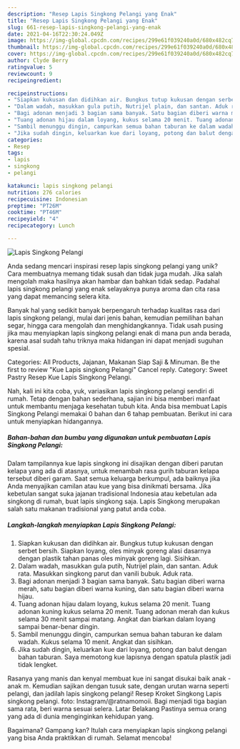 ```yaml
---
description: "Resep Lapis Singkong Pelangi yang Enak"
title: "Resep Lapis Singkong Pelangi yang Enak"
slug: 661-resep-lapis-singkong-pelangi-yang-enak
date: 2021-04-16T22:30:24.049Z
image: https://img-global.cpcdn.com/recipes/299e61f039240a0d/680x482cq70/lapis-singkong-pelangi-foto-resep-utama.jpg
thumbnail: https://img-global.cpcdn.com/recipes/299e61f039240a0d/680x482cq70/lapis-singkong-pelangi-foto-resep-utama.jpg
cover: https://img-global.cpcdn.com/recipes/299e61f039240a0d/680x482cq70/lapis-singkong-pelangi-foto-resep-utama.jpg
author: Clyde Berry
ratingvalue: 5
reviewcount: 9
recipeingredient:

recipeinstructions:
- "Siapkan kukusan dan didihkan air. Bungkus tutup kukusan dengan serbet bersih. Siapkan loyang, oles minyak goreng alasi dasarnya dengan plastik tahan panas oles minyak goreng lagi. Sisihkan."
- "Dalam wadah, masukkan gula putih, Nutrijel plain, dan santan. Aduk rata. Masukkan singkong parut dan vanili bubuk. Aduk rata."
- "Bagi adonan menjadi 3 bagian sama banyak. Satu bagian diberi warna merah, satu bagian diberi warna kuning, dan satu bagian diberi warna hijau."
- "Tuang adonan hijau dalam loyang, kukus selama 20 menit. Tuang adonan kuning kukus selama 20 menit. Tuang adonan merah dan kukus selama 30 menit sampai matang. Angkat dan biarkan dalam loyang sampai benar-benar dingin."
- "Sambil menunggu dingin, campurkan semua bahan taburan ke dalam wadah. Kukus selama 10 menit. Angkat dan sisihkan."
- "Jika sudah dingin, keluarkan kue dari loyang, potong dan balut dengan bahan taburan. Saya memotong kue lapisnya dengan spatula plastik jadi tidak lengket."
categories:
- Resep
tags:
- lapis
- singkong
- pelangi

katakunci: lapis singkong pelangi 
nutrition: 276 calories
recipecuisine: Indonesian
preptime: "PT26M"
cooktime: "PT46M"
recipeyield: "4"
recipecategory: Lunch

---
```



![Lapis Singkong Pelangi](https://img-global.cpcdn.com/recipes/299e61f039240a0d/680x482cq70/lapis-singkong-pelangi-foto-resep-utama.jpg)

Anda sedang mencari inspirasi resep lapis singkong pelangi yang unik? Cara membuatnya memang tidak susah dan tidak juga mudah. Jika salah mengolah maka hasilnya akan hambar dan bahkan tidak sedap. Padahal lapis singkong pelangi yang enak selayaknya punya aroma dan cita rasa yang dapat memancing selera kita.

Banyak hal yang sedikit banyak berpengaruh terhadap kualitas rasa dari lapis singkong pelangi, mulai dari jenis bahan, kemudian pemilihan bahan segar, hingga cara mengolah dan menghidangkannya. Tidak usah pusing jika mau menyiapkan lapis singkong pelangi enak di mana pun anda berada, karena asal sudah tahu triknya maka hidangan ini dapat menjadi suguhan spesial.

Categories: All Products, Jajanan, Makanan Siap Saji &amp; Minuman. Be the first to review &#34;Kue Lapis singkong Pelangi&#34; Cancel reply. Category: Sweet Pastry Resep Kue Lapis Singkong Pelangi.


Nah, kali ini kita coba, yuk, variasikan lapis singkong pelangi sendiri di rumah. Tetap dengan bahan sederhana, sajian ini bisa memberi manfaat untuk membantu menjaga kesehatan tubuh kita. Anda bisa membuat Lapis Singkong Pelangi memakai 0 bahan dan 6 tahap pembuatan. Berikut ini cara untuk menyiapkan hidangannya.

<!--inarticleads1-->

##### Bahan-bahan dan bumbu yang digunakan untuk pembuatan Lapis Singkong Pelangi:



Dalam tampilannya kue lapis singkong ini disajikan dengan diberi parutan kelapa yang ada di atasnya, untuk menambah rasa gurih taburan kelapa tersebut diberi garam. Saat semua keluarga berkumpul, ada baiknya jika Anda menyajikan camilan atau kue yang bisa dinikmati bersama. Jika kebetulan sangat suka jajanan tradisional Indonesia atau kebetulan ada singkong di rumah, buat lapis singkong saja. Lapis Singkong merupakan salah satu makanan tradisional yang patut anda coba. 

<!--inarticleads2-->

##### Langkah-langkah menyiapkan Lapis Singkong Pelangi:

1. Siapkan kukusan dan didihkan air. Bungkus tutup kukusan dengan serbet bersih. Siapkan loyang, oles minyak goreng alasi dasarnya dengan plastik tahan panas oles minyak goreng lagi. Sisihkan.
1. Dalam wadah, masukkan gula putih, Nutrijel plain, dan santan. Aduk rata. Masukkan singkong parut dan vanili bubuk. Aduk rata.
1. Bagi adonan menjadi 3 bagian sama banyak. Satu bagian diberi warna merah, satu bagian diberi warna kuning, dan satu bagian diberi warna hijau.
1. Tuang adonan hijau dalam loyang, kukus selama 20 menit. Tuang adonan kuning kukus selama 20 menit. Tuang adonan merah dan kukus selama 30 menit sampai matang. Angkat dan biarkan dalam loyang sampai benar-benar dingin.
1. Sambil menunggu dingin, campurkan semua bahan taburan ke dalam wadah. Kukus selama 10 menit. Angkat dan sisihkan.
1. Jika sudah dingin, keluarkan kue dari loyang, potong dan balut dengan bahan taburan. Saya memotong kue lapisnya dengan spatula plastik jadi tidak lengket.


Rasanya yang manis dan kenyal membuat kue ini sangat disukai baik anak - anak m. Kemudian sajikan dengan tusuk sate, dengan urutan warna seperti pelangi, dan jadilah lapis singkong pelangi! Resep Kroket Singkong Lapis singkong pelangi. foto: Instagram/@ratnamomoii. Bagi menjadi tiga bagian sama rata, beri warna sesuai selera. Latar Belakang Pastinya semua orang yang ada di dunia menginginkan kehidupan yang. 

Bagaimana? Gampang kan? Itulah cara menyiapkan lapis singkong pelangi yang bisa Anda praktikkan di rumah. Selamat mencoba!
